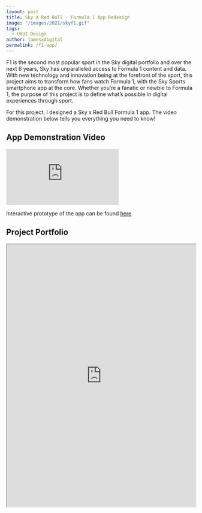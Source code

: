 ```yaml
---
layout: post
title: Sky X Red Bull - Formula 1 App Redesign
image: "/images/2021/skyf1.gif"
tags:
  - UXUI-Design
author: jamesxdigital
permalink: /f1-app/
---
```


F1 is the second most popular sport in the Sky digital portfolio and over the next 6 years, Sky has unparalleled access to Formula 1 content and data. With new technology and innovation being at the forefront of the sport, this project aims to transform how fans watch Formula 1, with the Sky Sports smartphone app at the core. Whether you’re a fanatic or newbie to Formula 1, the purpose of this project is to define what’s possible in digital experiences through sport.

For this project, I designed a Sky x Red Bull Formula 1 app. The video demonstration below tells you everything you need to know!

## App Demonstration Video

<iframe loading="lazy" src='https://www.youtube.com/embed/ZqGcec5GurU?autoplay=0&loop=1' frameborder='0' allowfullscreen></iframe>

Interactive prototype of the app can be found [here](https://xd.adobe.com/embed/26904f2a-a592-4b2c-7f83-cb2a02e2e0f1-50a1/)

## Project Portfolio

<iframe loading="lazy" src="https://drive.google.com/file/d/1zDkpM82B6QU1zLdntUXpCmVdDRnfGkYl/preview" width="100%" height="700"></iframe>
